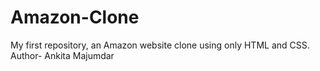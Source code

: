 # Amazon-Clone
My first repository, an Amazon website clone using only HTML and CSS.
<br>
Author- Ankita Majumdar

